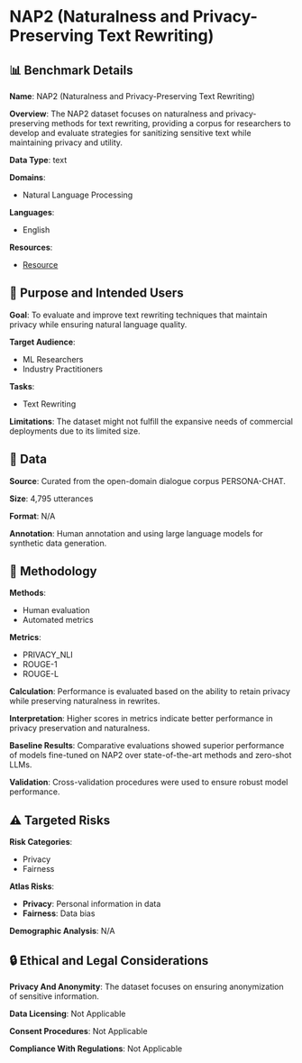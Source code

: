# NAP2 (Naturalness and Privacy-Preserving Text Rewriting)

## 📊 Benchmark Details

**Name**: NAP2 (Naturalness and Privacy-Preserving Text Rewriting)

**Overview**: The NAP2 dataset focuses on naturalness and privacy-preserving methods for text rewriting, providing a corpus for researchers to develop and evaluate strategies for sanitizing sensitive text while maintaining privacy and utility.

**Data Type**: text

**Domains**:
- Natural Language Processing

**Languages**:
- English

**Resources**:
- [Resource](N/A)

## 🎯 Purpose and Intended Users

**Goal**: To evaluate and improve text rewriting techniques that maintain privacy while ensuring natural language quality.

**Target Audience**:
- ML Researchers
- Industry Practitioners

**Tasks**:
- Text Rewriting

**Limitations**: The dataset might not fulfill the expansive needs of commercial deployments due to its limited size.

## 💾 Data

**Source**: Curated from the open-domain dialogue corpus PERSONA-CHAT.

**Size**: 4,795 utterances

**Format**: N/A

**Annotation**: Human annotation and using large language models for synthetic data generation.

## 🔬 Methodology

**Methods**:
- Human evaluation
- Automated metrics

**Metrics**:
- PRIVACY_NLI
- ROUGE-1
- ROUGE-L

**Calculation**: Performance is evaluated based on the ability to retain privacy while preserving naturalness in rewrites.

**Interpretation**: Higher scores in metrics indicate better performance in privacy preservation and naturalness.

**Baseline Results**: Comparative evaluations showed superior performance of models fine-tuned on NAP2 over state-of-the-art methods and zero-shot LLMs.

**Validation**: Cross-validation procedures were used to ensure robust model performance.

## ⚠️ Targeted Risks

**Risk Categories**:
- Privacy
- Fairness

**Atlas Risks**:
- **Privacy**: Personal information in data
- **Fairness**: Data bias

**Demographic Analysis**: N/A

## 🔒 Ethical and Legal Considerations

**Privacy And Anonymity**: The dataset focuses on ensuring anonymization of sensitive information.

**Data Licensing**: Not Applicable

**Consent Procedures**: Not Applicable

**Compliance With Regulations**: Not Applicable
